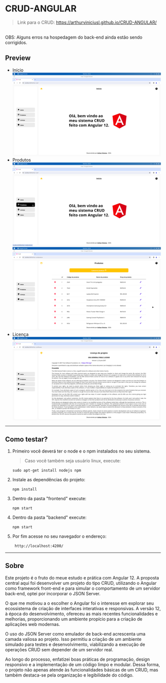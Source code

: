# CRUD-ANGULAR
>Link para o CRUD: https://arthurviniciusl.github.io/CRUD-ANGULAR/
<br>
OBS: Alguns erros na hospedagem do back-end ainda estão sendo corrigidos. 


## Preview
- Início
  ![plot](./prints/1-print-home.png)
- Produtos
  ![plot](./prints/2-print-home.png)
  ![plot](./prints/3-print-products.png)
- Licença
  ![plot](./prints/4-print-lisence.png)
---
## Como testar?
1. Primeiro você deverá ter o node e o npm instalados no seu sistema.
   >Caso você também seja usuário linux, execute:
   ```
   sudo apt-get install nodejs npm
   ```
3. Instale as dependências do projeto:
   ```
   npm install
   ```
4. Dentro da pasta "frontend" execute:
   ```
   npm start
   ```
5. Dentro da pasta "backend" execute:
   ```
   npm start
   ```

6. Por fim acesse no seu navegador o endereço:
   ```
    http://localhost:4200/
   ```

---
## Sobre
 Este projeto é o fruto do meue estudo e prática com Angular 12. A proposta central aqui foi desenvolver um projeto do tipo CRUD, utilizando o Angular como framework front-end e para simular o comportamento de um servidor back-end, optei por incorporar o JSON Server.

O que me motivou a o escolher o Angular foi o interesse em explorar seu ecossistema de criação de interfaces interativas e responsivas. A versão 12, à época do desenvolvimento, ofereceu as mais recentes funcionalidades e melhorias, proporcionando um ambiente propício para a criação de aplicações web modernas.

O uso do JSON Server como emulador de back-end acrescenta uma camada valiosa ao projeto. Isso permitiu a criação de um ambiente simulado para testes e desenvolvimento, viabilizando a execução de operações CRUD sem depender de um servidor real.

Ao longo do processo, enfatizei boas práticas de programação, design responsivo e a implementação de um código limpo e modular. Dessa forma, o projeto não apenas atende às funcionalidades básicas de um CRUD, mas também destaca-se pela organização e legibilidade do código.

